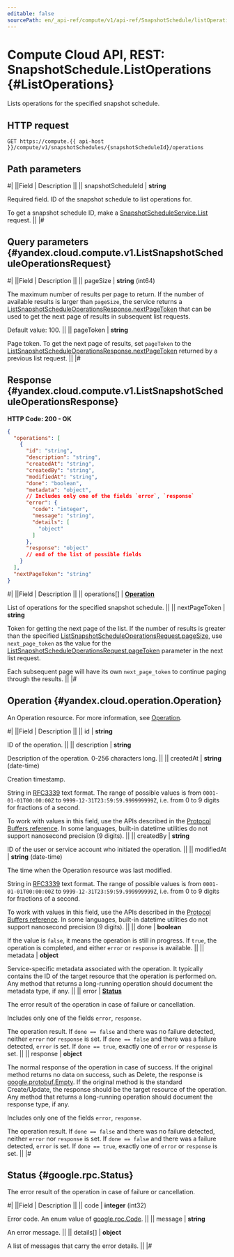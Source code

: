 ```yaml
---
editable: false
sourcePath: en/_api-ref/compute/v1/api-ref/SnapshotSchedule/listOperations.md
---
```


# Compute Cloud API, REST: SnapshotSchedule.ListOperations {#ListOperations}

Lists operations for the specified snapshot schedule.

## HTTP request

```
GET https://compute.{{ api-host }}/compute/v1/snapshotSchedules/{snapshotScheduleId}/operations
```

## Path parameters

#|
||Field | Description ||
|| snapshotScheduleId | **string**

Required field. ID of the snapshot schedule to list operations for.

To get a snapshot schedule ID, make a [SnapshotScheduleService.List](/docs/compute/api-ref/SnapshotSchedule/list#List) request. ||
|#

## Query parameters {#yandex.cloud.compute.v1.ListSnapshotScheduleOperationsRequest}

#|
||Field | Description ||
|| pageSize | **string** (int64)

The maximum number of results per page to return. If the number of available
results is larger than `pageSize`, the service returns a [ListSnapshotScheduleOperationsResponse.nextPageToken](#yandex.cloud.compute.v1.ListSnapshotScheduleOperationsResponse)
that can be used to get the next page of results in subsequent list requests.

Default value: 100. ||
|| pageToken | **string**

Page token. To get the next page of results, set `pageToken` to the
[ListSnapshotScheduleOperationsResponse.nextPageToken](#yandex.cloud.compute.v1.ListSnapshotScheduleOperationsResponse) returned by a previous list request. ||
|#

## Response {#yandex.cloud.compute.v1.ListSnapshotScheduleOperationsResponse}

**HTTP Code: 200 - OK**

```json
{
  "operations": [
    {
      "id": "string",
      "description": "string",
      "createdAt": "string",
      "createdBy": "string",
      "modifiedAt": "string",
      "done": "boolean",
      "metadata": "object",
      // Includes only one of the fields `error`, `response`
      "error": {
        "code": "integer",
        "message": "string",
        "details": [
          "object"
        ]
      },
      "response": "object"
      // end of the list of possible fields
    }
  ],
  "nextPageToken": "string"
}
```

#|
||Field | Description ||
|| operations[] | **[Operation](#yandex.cloud.operation.Operation)**

List of operations for the specified snapshot schedule. ||
|| nextPageToken | **string**

Token for getting the next page of the list. If the number of results is greater than
the specified [ListSnapshotScheduleOperationsRequest.pageSize](#yandex.cloud.compute.v1.ListSnapshotScheduleOperationsRequest), use `next_page_token` as the value
for the [ListSnapshotScheduleOperationsRequest.pageToken](#yandex.cloud.compute.v1.ListSnapshotScheduleOperationsRequest) parameter in the next list request.

Each subsequent page will have its own `next_page_token` to continue paging through the results. ||
|#

## Operation {#yandex.cloud.operation.Operation}

An Operation resource. For more information, see [Operation](/docs/api-design-guide/concepts/operation).

#|
||Field | Description ||
|| id | **string**

ID of the operation. ||
|| description | **string**

Description of the operation. 0-256 characters long. ||
|| createdAt | **string** (date-time)

Creation timestamp.

String in [RFC3339](https://www.ietf.org/rfc/rfc3339.txt) text format. The range of possible values is from
`0001-01-01T00:00:00Z` to `9999-12-31T23:59:59.999999999Z`, i.e. from 0 to 9 digits for fractions of a second.

To work with values in this field, use the APIs described in the
[Protocol Buffers reference](https://developers.google.com/protocol-buffers/docs/reference/overview).
In some languages, built-in datetime utilities do not support nanosecond precision (9 digits). ||
|| createdBy | **string**

ID of the user or service account who initiated the operation. ||
|| modifiedAt | **string** (date-time)

The time when the Operation resource was last modified.

String in [RFC3339](https://www.ietf.org/rfc/rfc3339.txt) text format. The range of possible values is from
`0001-01-01T00:00:00Z` to `9999-12-31T23:59:59.999999999Z`, i.e. from 0 to 9 digits for fractions of a second.

To work with values in this field, use the APIs described in the
[Protocol Buffers reference](https://developers.google.com/protocol-buffers/docs/reference/overview).
In some languages, built-in datetime utilities do not support nanosecond precision (9 digits). ||
|| done | **boolean**

If the value is `false`, it means the operation is still in progress.
If `true`, the operation is completed, and either `error` or `response` is available. ||
|| metadata | **object**

Service-specific metadata associated with the operation.
It typically contains the ID of the target resource that the operation is performed on.
Any method that returns a long-running operation should document the metadata type, if any. ||
|| error | **[Status](#google.rpc.Status)**

The error result of the operation in case of failure or cancellation.

Includes only one of the fields `error`, `response`.

The operation result.
If `done == false` and there was no failure detected, neither `error` nor `response` is set.
If `done == false` and there was a failure detected, `error` is set.
If `done == true`, exactly one of `error` or `response` is set. ||
|| response | **object**

The normal response of the operation in case of success.
If the original method returns no data on success, such as Delete,
the response is [google.protobuf.Empty](https://developers.google.com/protocol-buffers/docs/reference/google.protobuf#google.protobuf.Empty).
If the original method is the standard Create/Update,
the response should be the target resource of the operation.
Any method that returns a long-running operation should document the response type, if any.

Includes only one of the fields `error`, `response`.

The operation result.
If `done == false` and there was no failure detected, neither `error` nor `response` is set.
If `done == false` and there was a failure detected, `error` is set.
If `done == true`, exactly one of `error` or `response` is set. ||
|#

## Status {#google.rpc.Status}

The error result of the operation in case of failure or cancellation.

#|
||Field | Description ||
|| code | **integer** (int32)

Error code. An enum value of [google.rpc.Code](https://github.com/googleapis/googleapis/blob/master/google/rpc/code.proto). ||
|| message | **string**

An error message. ||
|| details[] | **object**

A list of messages that carry the error details. ||
|#